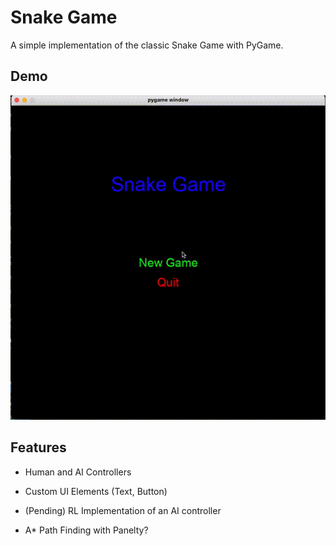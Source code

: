 # Snake Game

A simple implementation of the classic Snake Game with PyGame.

## Demo

![Demo of the Snake Game](./demo.gif)

## Features

 - Human and AI Controllers
 - Custom UI Elements (Text, Button)
 - (Pending) RL Implementation of an AI controller


- A* Path Finding with Panelty?
